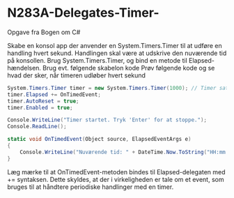 # N283A-Delegates-Timer-
Opgave fra Bogen om C#

Skabe en konsol app der anvender en System.Timers.Timer til at udføre en handling hvert sekund. Handlingen skal være at udskrive den nuværende tid på konsollen.
Brug System.Timers.Timer, og bind en metode til Elapsed-hændelsen. Brug evt. følgende skabelon kode
Prøv følgende kode og se hvad der sker, når timeren udløber hvert sekund
```csharp
System.Timers.Timer timer = new System.Timers.Timer(1000); // Timer sat til at udløbe hvert sekund (1000 ms)
timer.Elapsed += OnTimedEvent;
timer.AutoReset = true;
timer.Enabled = true;

Console.WriteLine("Timer startet. Tryk 'Enter' for at stoppe.");
Console.ReadLine();

static void OnTimedEvent(Object source, ElapsedEventArgs e)
{
    Console.WriteLine("Nuværende tid: " + DateTime.Now.ToString("HH:mm:ss"));
}
```
Læg mærke til at OnTimedEvent-metoden bindes til Elapsed-delegaten med += syntaksen. Dette skyldes, at der i virkeligheden er tale om et event, som bruges til at håndtere periodiske handlinger med en timer.
